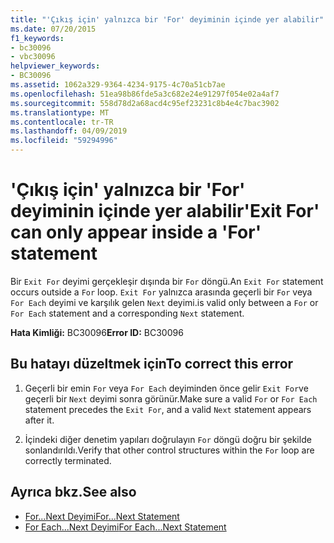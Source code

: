 ```yaml
---
title: "'Çıkış için' yalnızca bir 'For' deyiminin içinde yer alabilir"
ms.date: 07/20/2015
f1_keywords:
- bc30096
- vbc30096
helpviewer_keywords:
- BC30096
ms.assetid: 1062a329-9364-4234-9175-4c70a51cb7ae
ms.openlocfilehash: 51ea98b86fde5a3c682e24e91297f054e02a4af7
ms.sourcegitcommit: 558d78d2a68acd4c95ef23231c8b4e4c7bac3902
ms.translationtype: MT
ms.contentlocale: tr-TR
ms.lasthandoff: 04/09/2019
ms.locfileid: "59294996"
---
```

# <a name="exit-for-can-only-appear-inside-a-for-statement"></a><span data-ttu-id="43ffd-102">'Çıkış için' yalnızca bir 'For' deyiminin içinde yer alabilir</span><span class="sxs-lookup"><span data-stu-id="43ffd-102">'Exit For' can only appear inside a 'For' statement</span></span>
<span data-ttu-id="43ffd-103">Bir `Exit For` deyimi gerçekleşir dışında bir `For` döngü.</span><span class="sxs-lookup"><span data-stu-id="43ffd-103">An `Exit For` statement occurs outside a `For` loop.</span></span> `Exit For` <span data-ttu-id="43ffd-104">yalnızca arasında geçerli bir `For` veya `For Each` deyimi ve karşılık gelen `Next` deyimi.</span><span class="sxs-lookup"><span data-stu-id="43ffd-104">is valid only between a `For` or `For Each` statement and a corresponding `Next` statement.</span></span>  
  
 <span data-ttu-id="43ffd-105">**Hata Kimliği:** BC30096</span><span class="sxs-lookup"><span data-stu-id="43ffd-105">**Error ID:** BC30096</span></span>  
  
## <a name="to-correct-this-error"></a><span data-ttu-id="43ffd-106">Bu hatayı düzeltmek için</span><span class="sxs-lookup"><span data-stu-id="43ffd-106">To correct this error</span></span>  
  
1. <span data-ttu-id="43ffd-107">Geçerli bir emin `For` veya `For Each` deyiminden önce gelir `Exit For`ve geçerli bir `Next` deyimi sonra görünür.</span><span class="sxs-lookup"><span data-stu-id="43ffd-107">Make sure a valid `For` or `For Each` statement precedes the `Exit For`, and a valid `Next` statement appears after it.</span></span>  
  
2. <span data-ttu-id="43ffd-108">İçindeki diğer denetim yapıları doğrulayın `For` döngü doğru bir şekilde sonlandırıldı.</span><span class="sxs-lookup"><span data-stu-id="43ffd-108">Verify that other control structures within the `For` loop are correctly terminated.</span></span>  
  
## <a name="see-also"></a><span data-ttu-id="43ffd-109">Ayrıca bkz.</span><span class="sxs-lookup"><span data-stu-id="43ffd-109">See also</span></span>

- [<span data-ttu-id="43ffd-110">For...Next Deyimi</span><span class="sxs-lookup"><span data-stu-id="43ffd-110">For...Next Statement</span></span>](../../visual-basic/language-reference/statements/for-next-statement.md)
- [<span data-ttu-id="43ffd-111">For Each...Next Deyimi</span><span class="sxs-lookup"><span data-stu-id="43ffd-111">For Each...Next Statement</span></span>](../../visual-basic/language-reference/statements/for-each-next-statement.md)
